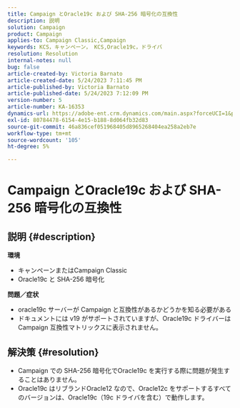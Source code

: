 ```yaml
---
title: Campaign とOracle19c および SHA-256 暗号化の互換性
description: 説明
solution: Campaign
product: Campaign
applies-to: Campaign Classic,Campaign
keywords: KCS，キャンペーン， KCS,Oracle19c，ドライバ
resolution: Resolution
internal-notes: null
bug: false
article-created-by: Victoria Barnato
article-created-date: 5/24/2023 7:11:45 PM
article-published-by: Victoria Barnato
article-published-date: 5/24/2023 7:12:09 PM
version-number: 5
article-number: KA-16353
dynamics-url: https://adobe-ent.crm.dynamics.com/main.aspx?forceUCI=1&pagetype=entityrecord&etn=knowledgearticle&id=ab2b2ed1-66fa-ed11-8849-6045bd006b3d
exl-id: 80784478-6154-4e15-b188-8d064fb32d83
source-git-commit: 46a836cef051968405d8965268404ea258a2eb7e
workflow-type: tm+mt
source-wordcount: '105'
ht-degree: 5%

---
```


# Campaign とOracle19c および SHA-256 暗号化の互換性

## 説明 {#description}

<b>環境</b>
- キャンペーンまたはCampaign Classic
- Oracle19c と SHA-256 暗号化

<b>問題／症状</b>
- oracle19c サーバーが Campaign と互換性があるかどうかを知る必要がある
- ドキュメントには v19 がサポートされていますが、Oracle19c ドライバーは Campaign 互換性マトリックスに表示されません。



## 解決策 {#resolution}


- Campaign での SHA-256 暗号化でOracle19c を実行する際に問題が発生することはありません。
- Oracle19c はリブランドOracle12 なので、Oracle12c をサポートするすべてのバージョンは、Oracle19c（19c ドライバを含む）で動作します。
